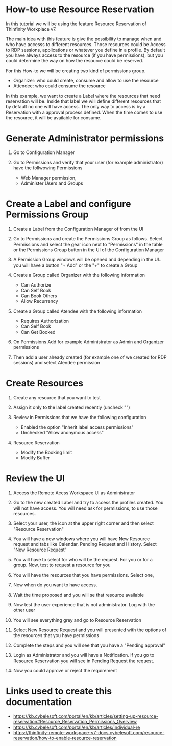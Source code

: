 # How-to use Resource Reservation

In this tutorial we will be using the feature Resource Reservation of Thinfinity Workplace v7. 

The main idea with this feature is give the possibility to manage when and who have accesss to different resources. Those resources could be Access to RDP sessions, applications or whatever you define in a profile. 
By default you have always access to the resource (if you have permissions), but you could determine the way on how the resource could be reserved.

For this How-to we will be creating two kind of permissions group.
  - Organizer: who could create, consume and allow to use the resource
  - Attendee: who could consume the resource

In this example, we want to create a Label where the resources that need reservation will be. Inside that label we will define different resources that by default no one will have access. The only way to access is by a Reservation with a approval process defined. When the  time comes to use the resource, it will be available for consume.

Generate Administrator permissions
=
1. Go to Configuration Manager

2. Go to Permissions and verify that your user (for example administrator) have the follwowing Permissions
    - Web Manager permission,
    - Administer Users and Groups


Create a Label and configure Permissions Group
=

1. Create a Label from the Configuration Manager of from the UI 

2. Go to Permissions and create the Permissions Group as follows. Select Permissions and select the gear icon next to "Permissions" in the table or the Permissions Group button in the UI of the Configuration Manager

3.  A Permission Group windows will be opened and depending in the UI.. you will have a button "+ Add" or the "+" to create a Group

4.  Create a Group called Organizer with the following information
    - Can Authorize
    - Can Self Book
    - Can Book Others
    - Allow Recurrency

6.  Create a Group called Atendee with the following information
    - Requires Authorization
    - Can Self Book
    - Can Get Booked
   
7. On Permissions Add for example Administrator as Admin and Organizer permissions

8. Then add a user already created (for example one of we created for RDP sessions) and select Atendee permission

Create Resources
=

1. Create any resource that you want to test

2. Assign it only to the label created recently (uncheck "\")

3. Review in Permissions that we have the following configuration
    - Enabled the option "Inherit label access permissions"
    - Unchecked "Allow anonymous access"

4. Resource Reservation
    - Modify the Booking limit
    - Modify Buffer


Review the UI
=

1. Access the Remote Acess Workspace UI as Administrator

2. Go to the new created Label and try to access the profiles created. You will not have access. You will need ask for permissions, to use those resources.

3. Select your user, the icon at the upper right corner and then select "Resource Reservation"

4. You will have a new windows where you will have New Resource request and tabs like Calendar, Pending Request and History. Select "New Resource Request"

5. You will have to select for who will be the request. For you or for a group. Now, test to request a resource for you

6.  You will have the resources that you have permissions. Select one,

7.  New when do you want to have access.

8.  Wait the time proposed and you will se that resource available

9.  Now test the user experience that is not administrator. Log with the other user

10.  You will see everything grey and go to Resource Reservation

11.  Select New Resource Request and you will presented with the options of the resources that you have permissions

12.  Complete the steps and you will see that you have a "Pending approval"

13.  Login as Administrator and you will have a Notification. If you go to Resource Reservation you will see in Pending Request the request.

14. Now you could approve or reject the requirement



Links used to create this documentation
=

- https://kb.cybelesoft.com/portal/en/kb/articles/setting-up-resource-reservation#Resource_Reservation_Permissions_Overview
- https://kb.cybelesoft.com/portal/en/kb/articles/individual-re
- https://thinfinity-remote-workspace-v7-docs.cybelesoft.com/resource-reservation/how-to-enable-resource-reservation
